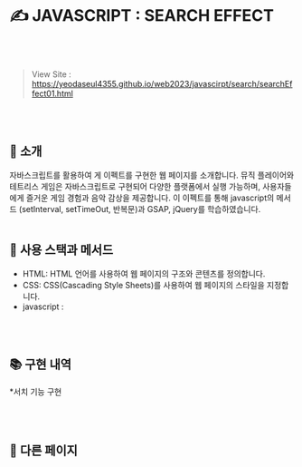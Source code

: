 # ✍️ JAVASCRIPT : SEARCH EFFECT



<br><br>

> View Site : https://yeodaseul4355.github.io/web2023/javascirpt/search/searchEffect01.html

<br><br>

## 👋 소개

자바스크립트를 활용하여 게 이펙트를 구현한 웹 페이지를 소개합니다. 뮤직 플레이어와 테트리스 게임은 자바스크립트로 구현되어 다양한 플랫폼에서 실행 가능하며, 사용자들에게 즐거운 게임 경험과 음악 감상을 제공합니다. 
이 이펙트를 통해 javascript의 메서드 (setInterval, setTimeOut, 반복문)과 GSAP, jQuery를 학습하였습니다.
<br><br>

## 🔧 사용 스택과 메서드
* HTML: HTML 언어를 사용하여 웹 페이지의 구조와 콘텐츠를 정의합니다.
* CSS: CSS(Cascading Style Sheets)를 사용하여 웹 페이지의 스타일을 지정합니다.
* javascript :

<br><br>

## 📚 구현 내역

*서치 기능 구현

<br><br>
## 📸 다른 페이지

